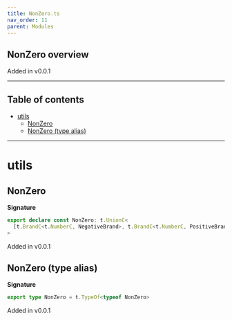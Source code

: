 ```yaml
---
title: NonZero.ts
nav_order: 11
parent: Modules
---
```


## NonZero overview

Added in v0.0.1

---

<h2 class="text-delta">Table of contents</h2>

- [utils](#utils)
  - [NonZero](#nonzero)
  - [NonZero (type alias)](#nonzero-type-alias)

---

# utils

## NonZero

**Signature**

```ts
export declare const NonZero: t.UnionC<
  [t.BrandC<t.NumberC, NegativeBrand>, t.BrandC<t.NumberC, PositiveBrand>]
>
```

Added in v0.0.1

## NonZero (type alias)

**Signature**

```ts
export type NonZero = t.TypeOf<typeof NonZero>
```

Added in v0.0.1
